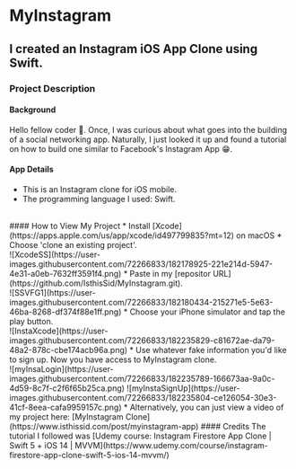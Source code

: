 # MyInstagram

## I created an Instagram iOS App Clone using Swift.

### Project Description

#### Background
Hello fellow coder :wave:. Once, I was curious about what goes into the building of a social networking app. Naturally, I just looked it up and found a tutorial on how to build one similar to Facebook's Instagram App :grin:. 
<br>
#### App Details
* This is an Instagram clone for iOS mobile.
* The programming language I used: Swift.
<br>
#### How to View My Project
* Install [Xcode](https://apps.apple.com/us/app/xcode/id497799835?mt=12) on macOS
* Choose 'clone an existing project'.<br>
![XcodeSS](https://user-images.githubusercontent.com/72266833/182178925-221e214d-5947-4e31-a0eb-7632ff3591f4.png)
* Paste in my [repositor URL](https://github.com/IsthisSid/MyInstagram.git).<br>
![SSVFG1](https://user-images.githubusercontent.com/72266833/182180434-215271e5-5e63-46ba-8268-df374f88e1ff.png)
* Choose your iPhone simulator and tap the play button.<br>
![InstaXcode](https://user-images.githubusercontent.com/72266833/182235829-c81672ae-da79-48a2-878c-cbe174acb96a.png)
* Use whatever fake information you'd like to sign up. Now you have access to MyInstagram clone.<br>
![myInsaLogin](https://user-images.githubusercontent.com/72266833/182235789-166673aa-9a0c-4d59-8c7f-c2f6f65b25ca.png)
![myInstaSignUp](https://user-images.githubusercontent.com/72266833/182235804-ce126054-30e3-41cf-8eea-cafa9959157c.png)
* Alternatively, you can just view a video of my project here: [MyInstagram Clone](https://www.isthissid.com/post/myinstagram-app)
#### Credits
The tutorial I followed was [Udemy course: Instagram Firestore App Clone | Swift 5 + iOS 14 | MVVM](https://www.udemy.com/course/instagram-firestore-app-clone-swift-5-ios-14-mvvm/)


